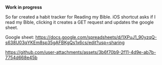 **Work in progress**

So far created a habit tracker for Reading my Bible. iOS shortcut asks if I read my Bible, clicking it creates a GET request and updates the google sheet.

Google sheet: https://docs.google.com/spreadsheets/d/1XPuJ1_90yzqQ-s638U03qYKEm8sp35gAFBKgQs1x6cs/edit?usp=sharing

https://github.com/user-attachments/assets/3b6f70b9-2f11-4d9e-ab7b-7754d668e45b
